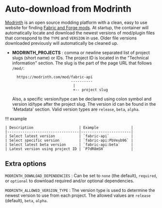 # Auto-download from Modrinth

[Modrinth](https://modrinth.com/) is an open source modding platform with a clean, easy to use website for finding [Fabric and Forge mods](https://modrinth.com/mods). At startup, the container will automatically locate and download the newest versions of mod/plugin files that correspond to the `TYPE` and `VERSION` in use. Older file versions downloaded previously will automatically be cleaned up.

- **MODRINTH_PROJECTS** : comma or newline separated list of project slugs (short name) or IDs. The project ID is located in the "Technical information" section. The slug is the part of the page URL that follows `/mod/`:
  ```
    https://modrinth.com/mod/fabric-api
                             ----------
                              |
                              +-- project slug
  ```
  Also, a specific version/type can be declared using colon symbol and version id/type after the project slug. The version id can be found in the 'Metadata' section. Valid version types are `release`, `beta`, `alpha`.

!!! example
        
    | Description                     | Example               |
    |---------------------------------|-----------------------|
    | Select latest version           | `fabric-api`          |
    | Select specific version         | `fabric-api:PbVeub96` |
    | Select latest beta version      | `fabric-api:beta`     |
    | Latest version using project ID | `P7dR8mSH`            |

## Extra options

`MODRINTH_DOWNLOAD_DEPENDENCIES`
: Can be set to `none` (the default), `required`, or `optional` to download required and/or optional dependencies.

`MODRINTH_ALLOWED_VERSION_TYPE`
: The version type is used to determine the newest version to use from each project. The allowed values are `release` (default), `beta`, `alpha`.


